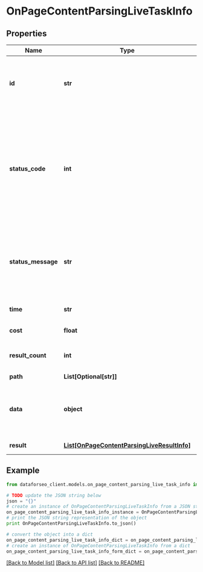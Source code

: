 # OnPageContentParsingLiveTaskInfo


## Properties

Name | Type | Description | Notes
------------ | ------------- | ------------- | -------------
**id** | **str** | task identifier unique task identifier in our system in the UUID format | [optional] 
**status_code** | **int** | status code of the task generated by DataForSEO, can be within the following range: 10000-60000 you can find the full list of the response codes here | [optional] 
**status_message** | **str** | informational message of the task you can find the full list of general informational messages here | [optional] 
**time** | **str** | execution time, seconds | [optional] 
**cost** | **float** | total tasks cost, USD | [optional] 
**result_count** | **int** | number of elements in the result array | [optional] 
**path** | **List[Optional[str]]** | URL path | [optional] 
**data** | **object** | contains the same parameters that you specified in the POST request | [optional] 
**result** | [**List[OnPageContentParsingLiveResultInfo]**](OnPageContentParsingLiveResultInfo.md) | array of results | [optional] 

## Example

```python
from dataforseo_client.models.on_page_content_parsing_live_task_info import OnPageContentParsingLiveTaskInfo

# TODO update the JSON string below
json = "{}"
# create an instance of OnPageContentParsingLiveTaskInfo from a JSON string
on_page_content_parsing_live_task_info_instance = OnPageContentParsingLiveTaskInfo.from_json(json)
# print the JSON string representation of the object
print OnPageContentParsingLiveTaskInfo.to_json()

# convert the object into a dict
on_page_content_parsing_live_task_info_dict = on_page_content_parsing_live_task_info_instance.to_dict()
# create an instance of OnPageContentParsingLiveTaskInfo from a dict
on_page_content_parsing_live_task_info_form_dict = on_page_content_parsing_live_task_info.from_dict(on_page_content_parsing_live_task_info_dict)
```
[[Back to Model list]](../README.md#documentation-for-models) [[Back to API list]](../README.md#documentation-for-api-endpoints) [[Back to README]](../README.md)


